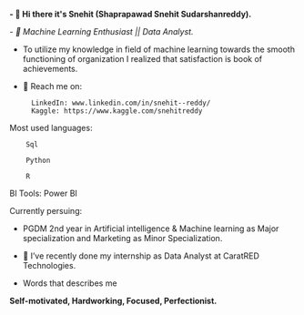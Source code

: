 **- 👋 Hi there it's Snehit (Shaprapawad Snehit Sudarshanreddy).**

_- 💞️ Machine Learning Enthusiast || Data Analyst._

-  To utilize my knowledge in field of machine learning towards the smooth functioning of organization I realized that satisfaction is book of achievements. 


- 👀 Reach me on:

		LinkedIn: www.linkedin.com/in/snehit--reddy/
		Kaggle: https://www.kaggle.com/snehitreddy

Most used languages:

        Sql

        Python
       
        R

BI Tools:
	Power BI


Currently persuing:

-  PGDM 2nd year in Artificial intelligence & Machine learning as Major specialization and Marketing as Minor Specialization.


- 💞️ I’ve recently done my internship as Data Analyst at CaratRED Technologies.


-  Words that describes me

**Self-motivated, Hardworking, Focused, Perfectionist.**

